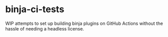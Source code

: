 # binja-ci-tests
WIP attempts to set up building binja plugins on GitHub Actions without the hassle of needing a headless license.
